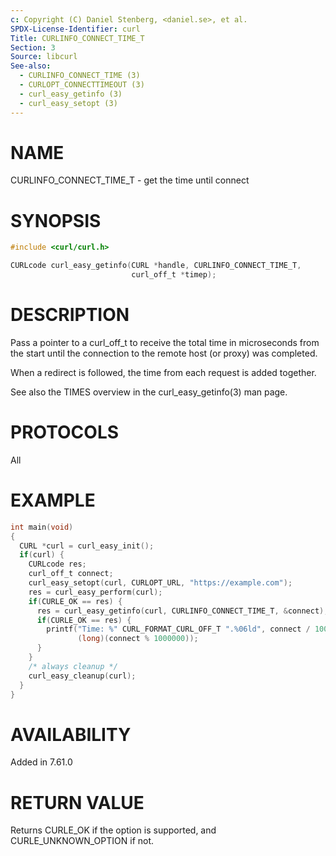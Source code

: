 ```yaml
---
c: Copyright (C) Daniel Stenberg, <daniel.se>, et al.
SPDX-License-Identifier: curl
Title: CURLINFO_CONNECT_TIME_T
Section: 3
Source: libcurl
See-also:
  - CURLINFO_CONNECT_TIME (3)
  - CURLOPT_CONNECTTIMEOUT (3)
  - curl_easy_getinfo (3)
  - curl_easy_setopt (3)
---
```


# NAME

CURLINFO_CONNECT_TIME_T - get the time until connect

# SYNOPSIS

~~~c
#include <curl/curl.h>

CURLcode curl_easy_getinfo(CURL *handle, CURLINFO_CONNECT_TIME_T,
                           curl_off_t *timep);
~~~

# DESCRIPTION

Pass a pointer to a curl_off_t to receive the total time in microseconds from
the start until the connection to the remote host (or proxy) was completed.

When a redirect is followed, the time from each request is added together.

See also the TIMES overview in the curl_easy_getinfo(3) man page.

# PROTOCOLS

All

# EXAMPLE

~~~c
int main(void)
{
  CURL *curl = curl_easy_init();
  if(curl) {
    CURLcode res;
    curl_off_t connect;
    curl_easy_setopt(curl, CURLOPT_URL, "https://example.com");
    res = curl_easy_perform(curl);
    if(CURLE_OK == res) {
      res = curl_easy_getinfo(curl, CURLINFO_CONNECT_TIME_T, &connect);
      if(CURLE_OK == res) {
        printf("Time: %" CURL_FORMAT_CURL_OFF_T ".%06ld", connect / 1000000,
               (long)(connect % 1000000));
      }
    }
    /* always cleanup */
    curl_easy_cleanup(curl);
  }
}
~~~

# AVAILABILITY

Added in 7.61.0

# RETURN VALUE

Returns CURLE_OK if the option is supported, and CURLE_UNKNOWN_OPTION if not.
